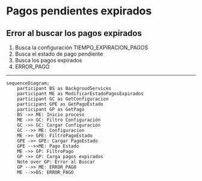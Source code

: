 # Pagos pendientes expirados

## Error al buscar los pagos expirados
1. Busca la configuración TIEMPO_EXPIRACION_PAGOS
2. Busca el estado de pago pendiente
3. Busca los pagos expirados
4. ERROR_PAGO
***


```mermaid
sequenceDiagram;
    participant BS as BackgroudServices
    participant ME as ModificarEstadoPagosExpirados
    participant GC as GetConfiguracion
    participant GPE as GetPagoEstado
    participant GP as GetPago
    BS ->> ME: Inicio proceso
    ME ->> GC: Filtro Configuración
    GC ->> GC: Cargar Configuración
    GC -->> ME: Configuracion
    ME ->> GPE: FiltroPagoEstado
    GPE ->> GPE: Cargar PagoEstado
    GPE -->>ME: Pago Estado
    ME ->> GP: FiltroPago
    GP ->> GP: Carga pagos expirados
    Note over GP: Error al Buscar
    GP -->> ME: ERROR_PAGO
    ME -->>BS: ERROR_PAGO
```

